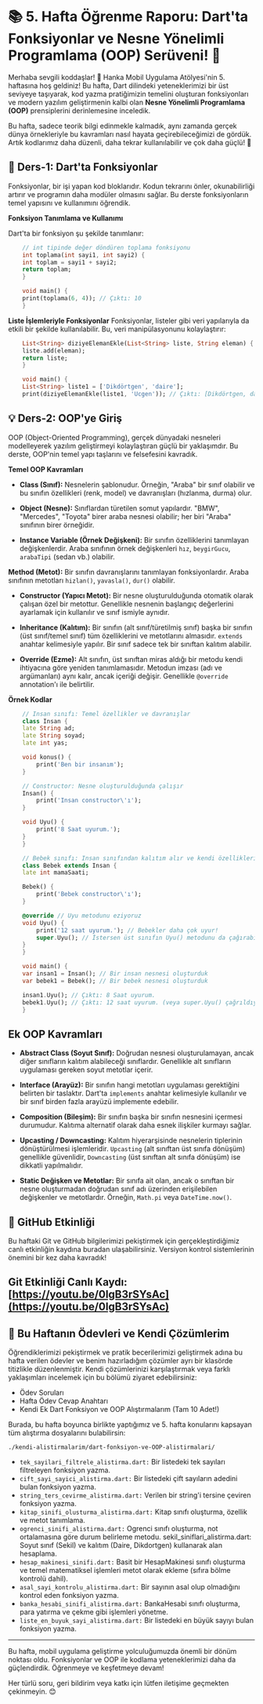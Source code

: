 # 📚 5. Hafta Öğrenme Raporu: Dart'ta Fonksiyonlar ve Nesne Yönelimli Programlama (OOP) Serüveni! 🚀
Merhaba sevgili koddaşlar! 👋 Hanka Mobil Uygulama Atölyesi'nin 5. haftasına hoş geldiniz! Bu hafta, Dart dilindeki yeteneklerimizi bir üst seviyeye taşıyarak, kod yazma pratiğimizin temelini oluşturan fonksiyonları ve modern yazılım geliştirmenin kalbi olan **Nesne Yönelimli Programlama (OOP)** prensiplerini derinlemesine inceledik.

Bu hafta, sadece teorik bilgi edinmekle kalmadık, aynı zamanda gerçek dünya örnekleriyle bu kavramları nasıl hayata geçirebileceğimizi de gördük. Artık kodlarımız daha düzenli, daha tekrar kullanılabilir ve çok daha güçlü! 💪

## 🎯 Ders-1: Dart'ta Fonksiyonlar
Fonksiyonlar, bir işi yapan kod bloklarıdır. Kodun tekrarını önler, okunabilirliği artırır ve programın daha modüler olmasını sağlar. Bu derste fonksiyonların temel yapısını ve kullanımını öğrendik.

**Fonksiyon Tanımlama ve Kullanımı**

Dart'ta bir fonksiyon şu şekilde tanımlanır:

```dart
    // int tipinde değer döndüren toplama fonksiyonu
    int toplama(int sayi1, int sayi2) {
    int toplam = sayi1 + sayi2;
    return toplam;
    }

    void main() {
    print(toplama(6, 4)); // Çıktı: 10
    }
```

**Liste İşlemleriyle Fonksiyonlar**
Fonksiyonlar, listeler gibi veri yapılarıyla da etkili bir şekilde kullanılabilir. Bu, veri manipülasyonunu kolaylaştırır:
```dart
    List<String> diziyeElemanEkle(List<String> liste, String eleman) {
    liste.add(eleman);
    return liste;
    }

    void main() {
    List<String> liste1 = ['Dikdörtgen', 'daire'];
    print(diziyeElemanEkle(liste1, 'Ucgen')); // Çıktı: [Dikdörtgen, daire, Ucgen]
```
## 💡 Ders-2: OOP'ye Giriş 
OOP (Object-Oriented Programming), gerçek dünyadaki nesneleri modelleyerek yazılım geliştirmeyi kolaylaştıran güçlü bir yaklaşımdır. Bu derste, OOP'nin temel yapı taşlarını ve felsefesini kavradık.

**Temel OOP Kavramları**
* **Class (Sınıf):** Nesnelerin şablonudur. Örneğin, "Araba" bir sınıf olabilir ve bu sınıfın özellikleri (renk, model) ve davranışları (hızlanma, durma) olur.

* **Object (Nesne):** Sınıflardan türetilen somut yapılardır. "BMW", "Mercedes", "Toyota" birer araba nesnesi olabilir; her biri "Araba" sınıfının birer örneğidir.

* **Instance Variable (Örnek Değişkeni):** Bir sınıfın özelliklerini tanımlayan değişkenlerdir. Araba sınıfının örnek değişkenleri `hız`, `beygirGucu`, `arabaTipi` (sedan vb.) olabilir.

**Method (Metot):** Bir sınıfın davranışlarını tanımlayan fonksiyonlardır. Araba sınıfının metotları `hizlan()`, `yavasla()`, `dur()` olabilir.

* **Constructor (Yapıcı Metot):** Bir nesne oluşturulduğunda otomatik olarak çalışan özel bir metottur. Genellikle nesnenin başlangıç değerlerini ayarlamak için kullanılır ve sınıf ismiyle aynıdır.

* **Inheritance (Kalıtım):** Bir sınıfın (alt sınıf/türetilmiş sınıf) başka bir sınıfın (üst sınıf/temel sınıf) tüm özelliklerini ve metotlarını almasıdır. `extends` anahtar kelimesiyle yapılır. Bir sınıf sadece tek bir sınıftan kalıtım alabilir.

* **Override (Ezme):** Alt sınıfın, üst sınıftan miras aldığı bir metodu kendi ihtiyacına göre yeniden tanımlamasıdır. Metodun imzası (adı ve argümanları) aynı kalır, ancak içeriği değişir. Genellikle `@override` annotation'ı ile belirtilir.

**Örnek Kodlar**
```dart
    // Insan sınıfı: Temel özellikler ve davranışlar
    class Insan {
    late String ad;
    late String soyad;
    late int yas;

    void konus() {
        print('Ben bir insanım');
    }

    // Constructor: Nesne oluşturulduğunda çalışır
    Insan() {
        print('Insan constructor\'ı');
    }

    void Uyu() {
        print('8 Saat uyurum.');
    }
    }

    // Bebek sınıfı: Insan sınıfından kalıtım alır ve kendi özelliklerini ekler
    class Bebek extends Insan {
    late int mamaSaati;

    Bebek() {
        print('Bebek constructor\'ı');
    }

    @override // Uyu metodunu eziyoruz
    void Uyu() {
        print('12 saat uyurum.'); // Bebekler daha çok uyur!
        super.Uyu(); // İstersen üst sınıfın Uyu() metodunu da çağırabilirsin
    }
    }

    void main() {
    var insan1 = Insan(); // Bir insan nesnesi oluşturduk
    var bebek1 = Bebek(); // Bir bebek nesnesi oluşturduk

    insan1.Uyu(); // Çıktı: 8 Saat uyurum.
    bebek1.Uyu(); // Çıktı: 12 saat uyurum. (veya super.Uyu() çağrıldıysa 8 Saat uyurum. da eklenir)
    }
```

## Ek OOP Kavramları
* **Abstract Class (Soyut Sınıf):** Doğrudan nesnesi oluşturulamayan, ancak diğer sınıfların kalıtım alabileceği sınıflardır. Genellikle alt sınıfların uygulaması gereken soyut metotlar içerir.

* **Interface (Arayüz):** Bir sınıfın hangi metotları uygulaması gerektiğini belirten bir taslaktır. Dart'ta `implements` anahtar kelimesiyle kullanılır ve bir sınıf birden fazla arayüzü implemente edebilir.

* **Composition (Bileşim):** Bir sınıfın başka bir sınıfın nesnesini içermesi durumudur. Kalıtıma alternatif olarak daha esnek ilişkiler kurmayı sağlar.

* **Upcasting / Downcasting:** Kalıtım hiyerarşisinde nesnelerin tiplerinin dönüştürülmesi işlemleridir. `Upcasting` (alt sınıftan üst sınıfa dönüşüm) genellikle güvenlidir, `Downcasting` (üst sınıftan alt sınıfa dönüşüm) ise dikkatli yapılmalıdır.

* **Static Değişken ve Metotlar:** Bir sınıfa ait olan, ancak o sınıftan bir nesne oluşturmadan doğrudan sınıf adı üzerinden erişilebilen değişkenler ve metotlardır. Örneğin, `Math.pi` veya `DateTime.now()`.

## 🔗 GitHub Etkinliği
Bu haftaki Git ve GitHub bilgilerimizi pekiştirmek için gerçekleştirdiğimiz canlı etkinliğin kaydına buradan ulaşabilirsiniz. Versiyon kontrol sistemlerinin önemini bir kez daha kavradık!

##  **Git Etkinliği Canlı Kaydı:** [https://youtu.be/0IgB3rSYsAc](https://youtu.be/0IgB3rSYsAc)


## 📝 Bu Haftanın Ödevleri ve Kendi Çözümlerim
Öğrendiklerimizi pekiştirmek ve pratik becerilerimizi geliştirmek adına bu hafta verilen ödevler ve benim hazırladığım çözümler ayrı bir klasörde titizlikle düzenlenmiştir. Kendi çözümlerinizi karşılaştırmak veya farklı yaklaşımları incelemek için bu bölümü ziyaret edebilirsiniz:

* Ödev Soruları
* Hafta Ödev Cevap Anahtarı
* Kendi Ek Dart Fonksiyon ve OOP Alıştırmalarım (Tam 10 Adet!)

Burada, bu hafta boyunca birlikte yaptığımız ve 5. hafta konularını kapsayan tüm alıştırma dosyalarını bulabilirsin:

`./kendi-alistirmalarim/dart-fonksiyon-ve-OOP-alistirmalari/`

* `tek_sayilari_filtrele_alistirma.dart:` Bir listedeki tek sayıları filtreleyen fonksiyon yazma.
* `cift_sayi_sayici_alistirma.dart:` Bir listedeki çift sayıların adedini bulan fonksiyon yazma.
* `string_ters_cevirme_alistirma.dart:` Verilen bir string'i tersine çeviren fonksiyon yazma.
* `kitap_sinifi_olusturma_alistirma.dart:` Kitap sınıfı oluşturma, özellik ve metot tanımlama.
* `ogrenci_sinifi_alistirma.dart:` Ogrenci sınıfı oluşturma, not ortalamasına göre durum belirleme metodu.
sekil_siniflari_alistirma.dart: Soyut sınıf (Sekil) ve kalıtım (Daire, Dikdortgen) kullanarak alan hesaplama.
* `hesap_makinesi_sinifi.dart:` Basit bir HesapMakinesi sınıfı oluşturma ve temel matematiksel işlemleri metot olarak ekleme (sıfıra bölme kontrolü dahil).
* `asal_sayi_kontrolu_alistirma.dart:` Bir sayının asal olup olmadığını kontrol eden fonksiyon yazma.
* `banka_hesabi_sinifi_alistirma.dart:` BankaHesabi sınıfı oluşturma, para yatırma ve çekme gibi işlemleri yönetme.
* `liste_en_buyuk_sayi_alistirma.dart:` Bir listedeki en büyük sayıyı bulan fonksiyon yazma.
---
Bu hafta, mobil uygulama geliştirme yolculuğumuzda önemli bir dönüm noktası oldu. Fonksiyonlar ve OOP ile kodlama yeteneklerimizi daha da güçlendirdik. Öğrenmeye ve keşfetmeye devam!

Her türlü soru, geri bildirim veya katkı için lütfen iletişime geçmekten çekinmeyin. 😊


